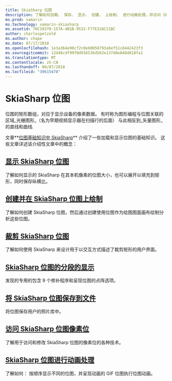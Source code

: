 ```yaml
---
title: SkiaSharp 位图
description: 了解如何加载、 保存、 显示、 创建、 上绘制、 进行动画处理，并访问 SkiaSharp 位图的位。
ms.prod: xamarin
ms.technology: xamarin-skiasharp
ms.assetid: 70C19370-157A-4B1B-9532-F77E32AC21BC
author: charlespetzold
ms.author: chape
ms.date: 07/17/2018
ms.openlocfilehash: 1e3a364e90cf2c0e60058793a6ef51c8442423f3
ms.sourcegitcommit: 12d48cdf99f0d916536d562e137d0e840d818fa1
ms.translationtype: MT
ms.contentlocale: zh-CN
ms.lasthandoff: 08/07/2018
ms.locfileid: "39615478"
---
```

# <a name="skiasharp-bitmaps"></a>SkiaSharp 位图

位图的矩形数组，对应于显示设备的像素数据。 有时称为图形编程与位图关联的区域_光栅图形_（名为早期视频显示器在扫描行的后面） 与此相反到_矢量图形_的直线和曲线. 

文章**[位图基础知识中 SkiaSharp](../basics/bitmaps.md)** 介绍了一些加载和显示位图的基础知识。 这些文章详述该介绍性文章中的概念：

## <a name="displaying-skiasharp-bitmapsdisplayingmd"></a>[显示 SkiaSharp 位图](displaying.md)

了解如何显示的 SkiaSharp 在其本机像素的位图大小，也可以展开以填充到矩形，同时保存纵横比。

## <a name="creating-and-drawing-on-skiasharp-bitmapsdrawingmd"></a>[创建并在 SkiaSharp 位图上绘制](drawing.md)

了解如何创建 SkiaSharp 位图，然后通过创建使用位图作为绘图图面画布绘制分析这些位图。

## <a name="cropping-skiasharp-bitmapscroppingmd"></a>[裁剪 SkiaSharp 位图](cropping.md)

了解如何使用 SkiaSharp 来设计用于以交互方式描述了裁剪矩形的用户界面。

## <a name="segmented-display-of-skiasharp-bitmapssegmentedmd"></a>[SkiaSharp 位图的分段的显示](segmented.md)

发现的专用的包含 9 个修补程序和呈现位图的点阵选项。

## <a name="saving-skiasharp-bitmaps-to-filessavingmd"></a>[将 SkiaSharp 位图保存到文件](saving.md)

将位图保存用户的照片库中。

## <a name="accessing-skiasharp-bitmap-pixel-bitspixel-bitsmd"></a>[访问 SkiaSharp 位图像素位](pixel-bits.md)

了解用于访问和修改 SkiaSharp 位图的像素位的各种技术。

## <a name="animating-skiasharp-bitmapsanimatingmd"></a>[SkiaSharp 位图进行动画处理](animating.md)

了解如何： 按顺序显示不同的位图，并呈现动画的 GIF 位图执行位图动画。
